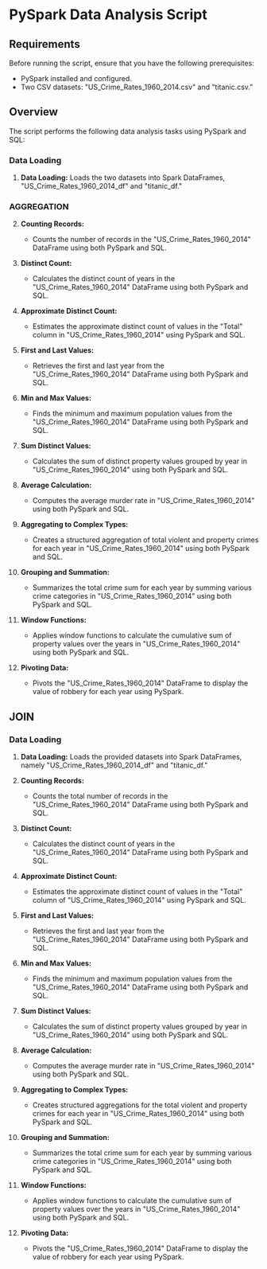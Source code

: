 # PySpark Data Analysis Script

## Requirements

Before running the script, ensure that you have the following prerequisites:

- PySpark installed and configured.
- Two CSV datasets: "US_Crime_Rates_1960_2014.csv" and "titanic.csv."

## Overview

The script performs the following data analysis tasks using PySpark and SQL:

### Data Loading

1. **Data Loading:** Loads the two datasets into Spark DataFrames, "US_Crime_Rates_1960_2014_df" and "titanic_df."

### AGGREGATION

2. **Counting Records:**
   - Counts the number of records in the "US_Crime_Rates_1960_2014" DataFrame using both PySpark and SQL.

3. **Distinct Count:**
   - Calculates the distinct count of years in the "US_Crime_Rates_1960_2014" DataFrame using both PySpark and SQL.

4. **Approximate Distinct Count:**
   - Estimates the approximate distinct count of values in the "Total" column in "US_Crime_Rates_1960_2014" using PySpark and SQL.

5. **First and Last Values:**
   - Retrieves the first and last year from the "US_Crime_Rates_1960_2014" DataFrame using both PySpark and SQL.

6. **Min and Max Values:**
   - Finds the minimum and maximum population values from the "US_Crime_Rates_1960_2014" DataFrame using both PySpark and SQL.

7. **Sum Distinct Values:**
   - Calculates the sum of distinct property values grouped by year in "US_Crime_Rates_1960_2014" using both PySpark and SQL.

8. **Average Calculation:**
   - Computes the average murder rate in "US_Crime_Rates_1960_2014" using both PySpark and SQL.

9. **Aggregating to Complex Types:**
   - Creates a structured aggregation of total violent and property crimes for each year in "US_Crime_Rates_1960_2014" using both PySpark and SQL.

10. **Grouping and Summation:**
    - Summarizes the total crime sum for each year by summing various crime categories in "US_Crime_Rates_1960_2014" using both PySpark and SQL.

11. **Window Functions:**
    - Applies window functions to calculate the cumulative sum of property values over the years in "US_Crime_Rates_1960_2014" using both PySpark and SQL.

12. **Pivoting Data:**
    - Pivots the "US_Crime_Rates_1960_2014" DataFrame to display the value of robbery for each year using PySpark.

## JOIN

### Data Loading

1. **Data Loading:** Loads the provided datasets into Spark DataFrames, namely "US_Crime_Rates_1960_2014_df" and "titanic_df."

2. **Counting Records:**
   - Counts the total number of records in the "US_Crime_Rates_1960_2014" DataFrame using both PySpark and SQL.

3. **Distinct Count:**
   - Calculates the distinct count of years in the "US_Crime_Rates_1960_2014" DataFrame using both PySpark and SQL.

4. **Approximate Distinct Count:**
   - Estimates the approximate distinct count of values in the "Total" column of "US_Crime_Rates_1960_2014" using PySpark and SQL.

5. **First and Last Values:**
   - Retrieves the first and last year from the "US_Crime_Rates_1960_2014" DataFrame using both PySpark and SQL.

6. **Min and Max Values:**
   - Finds the minimum and maximum population values from the "US_Crime_Rates_1960_2014" DataFrame using both PySpark and SQL.

7. **Sum Distinct Values:**
   - Calculates the sum of distinct property values grouped by year in "US_Crime_Rates_1960_2014" using both PySpark and SQL.

8. **Average Calculation:**
   - Computes the average murder rate in "US_Crime_Rates_1960_2014" using both PySpark and SQL.

9. **Aggregating to Complex Types:**
   - Creates structured aggregations for the total violent and property crimes for each year in "US_Crime_Rates_1960_2014" using both PySpark and SQL.

10. **Grouping and Summation:**
    - Summarizes the total crime sum for each year by summing various crime categories in "US_Crime_Rates_1960_2014" using both PySpark and SQL.

11. **Window Functions:**
    - Applies window functions to calculate the cumulative sum of property values over the years in "US_Crime_Rates_1960_2014" using both PySpark and SQL.

12. **Pivoting Data:**
    - Pivots the "US_Crime_Rates_1960_2014" DataFrame to display the value of robbery for each year using PySpark.
